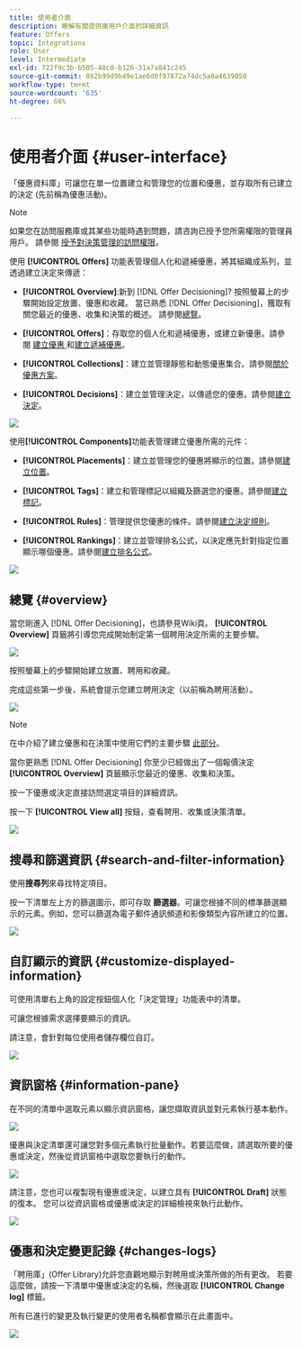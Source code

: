```yaml
---
title: 使用者介面
description: 瞭解有關提供庫用戶介面的詳細資訊
feature: Offers
topic: Integrations
role: User
level: Intermediate
exl-id: 722f9c3b-b505-48c0-b126-31a7a841c245
source-git-commit: 882b99d9b49e1ae6d0f97872a74dc5a8a4639050
workflow-type: tm+mt
source-wordcount: '635'
ht-degree: 66%

---
```


# 使用者介面 {#user-interface}

「優惠資料庫」可讓您在單一位置建立和管理您的位置和優惠，並存取所有已建立的決定 (先前稱為優惠活動)。

>[!NOTE]
>
>如果您在訪問服務庫或其某些功能時遇到問題，請咨詢已授予您所需權限的管理員用戶。 請參閱 [授予對決策管理的訪問權限](starting-offer-decisioning.md#granting-acess-to-decision-management)。

使用 **[!UICONTROL Offers]** 功能表管理個人化和遞補優惠，將其組織成系列，並透過建立決定來傳遞：

* **[!UICONTROL Overview]**:新到 [!DNL Offer Decisioning]? 按照螢幕上的步驟開始設定放置、優惠和收藏。 當已熟悉 [!DNL Offer Decisioning]，獲取有關您最近的優惠、收集和決策的概述。 請參閱[總覽](#overview)。

* **[!UICONTROL Offers]**：存取您的個人化和遞補優惠，或建立新優惠。請參閱 [建立優惠 ](../offer-library/creating-personalized-offers.md)和[建立遞補優惠](../offer-library/creating-fallback-offers.md)。

* **[!UICONTROL Collections]**：建立並管理靜態和動態優惠集合。請參閱[關於優惠方案](../offer-library/creating-collections.md)。

* **[!UICONTROL Decisions]**：建立並管理決定，以傳遞您的優惠。請參閱[建立決定](../offer-activities/create-offer-activities.md)。

![](../assets/offers_menu.png)

使用&#x200B;**[!UICONTROL Components]**&#x200B;功能表管理建立優惠所需的元件：

* **[!UICONTROL Placements]**：建立並管理您的優惠將顯示的位置。請參閱[建立位置](../offer-library/creating-placements.md)。

* **[!UICONTROL Tags]**：建立和管理標記以組織及篩選您的優惠。請參閱[建立標記](../offer-library/creating-tags.md)。

* **[!UICONTROL Rules]**：管理提供您優惠的條件。請參閱[建立決定規則](../offer-library/creating-decision-rules.md)。

* **[!UICONTROL Rankings]**：建立並管理排名公式，以決定應先針對指定位置顯示哪個優惠。請參閱[建立排名公式](../offer-library/create-ranking-formulas.md)。

![](../assets/offer_activities.png)

## 總覽 {#overview}

當您剛進入 [!DNL Offer Decisioning]，也請參見Wiki頁。 **[!UICONTROL Overview]** 頁籤將引導您完成開始制定第一個聘用決定所需的主要步驟。

![](../assets/overview_onboarding.png)

按照螢幕上的步驟開始建立放置、聘用和收藏。

完成這些第一步後，系統會提示您建立聘用決定（以前稱為聘用活動）。

![](../assets/overview_collection-created.png)

>[!NOTE]
>
>在中介紹了建立優惠和在決策中使用它們的主要步驟 [此部分](../offer-library/key-steps.md)。

當你更熟悉 [!DNL Offer Decisioning] 你至少已經做出了一個報價決定 **[!UICONTROL Overview]** 頁籤顯示您最近的優惠、收集和決策。

按一下優惠或決定直接訪問選定項目的詳細資訊。

按一下 **[!UICONTROL View all]** 按鈕，查看聘用、收集或決策清單。

![](../assets/overview_view-all.png)

## 搜尋和篩選資訊 {#search-and-filter-information}

使用&#x200B;**搜尋列**&#x200B;來尋找特定項目。

按一下清單左上方的篩選圖示，即可存取 **篩選器**。可讓您根據不同的標準篩選顯示的元素。例如，您可以篩選為電子郵件通訊頻道和影像類型內容所建立的位置。

![](../assets/filters.png)

## 自訂顯示的資訊 {#customize-displayed-information}

可使用清單右上角的設定按鈕個人化「決定管理」功能表中的清單。

可讓您根據需求選擇要顯示的資訊。

請注意，會針對每位使用者儲存欄位自訂。

![](../assets/columns.png)

## 資訊窗格 {#information-pane}

在不同的清單中選取元素以顯示資訊窗格，讓您擷取資訊並對元素執行基本動作。

![](../assets/information-pane.png)

優惠與決定清單還可讓您對多個元素執行批量動作。若要這麼做，請選取所要的優惠或決定，然後從資訊窗格中選取您要執行的動作。

![](../assets/bulk-actions.png)

請注意，您也可以複製現有優惠或決定，以建立具有 **[!UICONTROL Draft]** 狀態的復本。 您可以從資訊窗格或優惠或決定的詳細檢視來執行此動作。

![](../assets/duplicate-offer.png)

## 優惠和決定變更記錄 {#changes-logs}

「聘用庫」(Offer Library)允許您直觀地顯示對聘用或決策所做的所有更改。 若要這麼做，請按一下清單中優惠或決定的名稱，然後選取 **[!UICONTROL Change log]** 標籤。

所有已進行的變更及執行變更的使用者名稱都會顯示在此畫面中。

![](../assets/change-logs.png)
